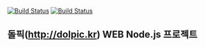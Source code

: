 [![Build Status](https://travis-ci.org/chcjswo/dolpic-nodejs.svg?branch=master)](https://travis-ci.org/chcjswo/dolpic-nodejs)
[![Build Status](http://ci.mocadev.com/job/dolpic-aws/badge/icon)](http://ci.mocadev.com/job/dolpic-aws/)
## 돌픽(http://dolpic.kr) WEB Node.js 프로젝트
